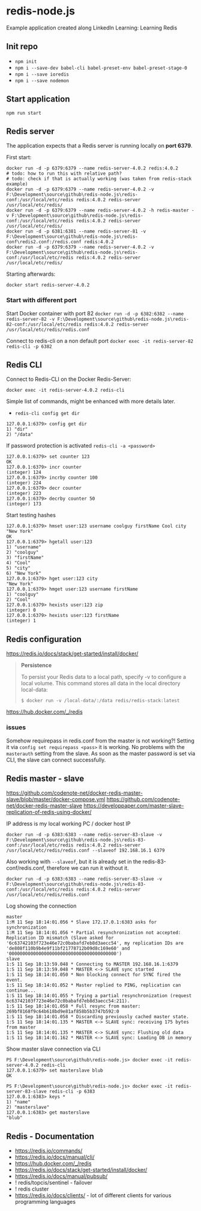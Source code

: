 # redis-node.js

Example application created along LinkedIn Learning: Learning Redis

## Init repo

- `npm init`
- `npm i --save-dev babel-cli babel-preset-env babel-preset-stage-0`
- `npm i --save ioredis`
- `npm i --save nodemon`

## Start application

```npm
npm run start
```

## Redis server

The application expects that a Redis server is running locally on **port 6379**.

First start:

```docker
docker run -d -p 6379:6379 --name redis-server-4.0.2 redis:4.0.2
# todo: how to run this with relative path?
# todo: check if that is actually working (was taken from redis-stack example)
docker run -d -p 6379:6379 --name redis-server-4.0.2 -v F:\Development\source\github\redis-node.js\redis-conf:/usr/local/etc/redis redis:4.0.2 redis-server /usr/local/etc/redis/
docker run -d -p 6379:6379 --name redis-server-4.0.2 -h redis-master -v F:\Development\source\github\redis-node.js\redis-conf:/usr/local/etc/redis redis:4.0.2 redis-server /usr/local/etc/redis/
docker run -d -p 6381:6381 --name redis-server-81 -v F:\Development\source\github\redis-node.js\redis-conf\redis2.conf:/redis.conf redis:4.0.2
docker run -d -p 6379:6379 --name redis-server-4.0.2 -v F:\Development\source\github\redis-node.js\redis-conf:/usr/local/etc/redis redis:4.0.2 redis-server /usr/local/etc/redis/
```

Starting afterwards:

```docker
docker start redis-server-4.0.2
```

### Start with different port

Start Docker container with port 82
`docker run -d -p 6382:6382 --name redis-server-82 -v F:\Development\source\github\redis-node.js\redis-82-conf:/usr/local/etc/redis redis:4.0.2 redis-server /usr/local/etc/redis/redis.conf`

Connect to redis-cli on a non default port
`docker exec -it redis-server-82 redis-cli -p 6382`

## Redis CLI

Connect to Redis-CLI on the Docker Redis-Server:

```docker
docker exec -it redis-server-4.0.2 redis-cli
```

Simple list of commands, might be enhanced with more details later.

- `redis-cli config get dir`

```redis-cli
127.0.0.1:6379> config get dir
1) "dir"
2) "/data"
```

If password protection is activated `redis-cli -a <password>`

```redis-cli
127.0.0.1:6379> set counter 123
OK
127.0.0.1:6379> incr counter
(integer) 124
127.0.0.1:6379> incrby counter 100
(integer) 224
127.0.0.1:6379> decr counter
(integer) 223
127.0.0.1:6379> decrby counter 50
(integer) 173
```

Start testing hashes

```redis-cli
127.0.0.1:6379> hmset user:123 username coolguy firstName Cool city "New York"    
OK
127.0.0.1:6379> hgetall user:123
1) "username"
2) "coolguy"
3) "firstName"
4) "Cool"
5) "city"
6) "New York"
127.0.0.1:6379> hget user:123 city
"New York"
127.0.0.1:6379> hmget user:123 username firstName
1) "coolguy"
2) "Cool"
127.0.0.1:6379> hexists user:123 zip
(integer) 0
127.0.0.1:6379> hexists user:123 firstName
(integer) 1
```

## Redis configuration

<https://redis.io/docs/stack/get-started/install/docker/>

> **Persistence**
>
> To persist your Redis data to a local path, specify -v to configure a local volume. This command stores all data in the local directory local-data:
>
> `$ docker run -v /local-data/:/data redis/redis-stack:latest`

https://hub.docker.com/_/redis

### issues

Somehow requirepass in redis.conf from the master is not working?!
Setting it via `config set requirepass <pass>` it is working.
No problems with the `masterauth` setting from the slave. As soon as the master password is set via CLI, the slave can connect successfully.

## Redis master - slave

https://github.com/codenote-net/docker-redis-master-slave/blob/master/docker-compose.yml
https://github.com/codenote-net/docker-redis-master-slave
https://developpaper.com/master-slave-replication-of-redis-using-docker/

IP address is my local working PC / docker host IP

```docker
docker run -d -p 6383:6383 --name redis-server-83-slave -v F:\Development\source\github\redis-node.js\redis-83-conf:/usr/local/etc/redis redis:4.0.2 redis-server /usr/local/etc/redis/redis.conf --slaveof 192.168.16.1 6379
```

Also working with `--slaveof`, but it is already set in the redis-83-conf/redis.conf, therefore we can run it without it.

```docker
docker run -d -p 6383:6383 --name redis-server-83-slave -v F:\Development\source\github\redis-node.js\redis-83-conf:/usr/local/etc/redis redis:4.0.2 redis-server /usr/local/etc/redis/redis.conf
```

Log showing the connection

```log
master
1:M 11 Sep 18:14:01.056 * Slave 172.17.0.1:6383 asks for synchronization
1:M 11 Sep 18:14:01.056 * Partial resynchronization not accepted: Replication ID mismatch (Slave asked for '6c63742103f723e46e72c0babafd7eb8d3aecc54', my replication IDs are 'de808f110b9b4e9f11bf21778712b09d8c169e60' and '0000000000000000000000000000000000000000')
slave
1:S 11 Sep 18:13:59.048 * Connecting to MASTER 192.168.16.1:6379
1:S 11 Sep 18:13:59.048 * MASTER <-> SLAVE sync started
1:S 11 Sep 18:14:01.050 * Non blocking connect for SYNC fired the event.
1:S 11 Sep 18:14:01.052 * Master replied to PING, replication can continue...
1:S 11 Sep 18:14:01.055 * Trying a partial resynchronization (request 6c63742103f723e46e72c0babafd7eb8d3aecc54:211).
1:S 11 Sep 18:14:01.058 * Full resync from master: 269bf8168f9c64b618bd9e81af858b5b3747b592:0
1:S 11 Sep 18:14:01.058 * Discarding previously cached master state.
1:S 11 Sep 18:14:01.135 * MASTER <-> SLAVE sync: receiving 175 bytes from master
1:S 11 Sep 18:14:01.135 * MASTER <-> SLAVE sync: Flushing old data
1:S 11 Sep 18:14:01.162 * MASTER <-> SLAVE sync: Loading DB in memory
```

Show master slave connection via CLI

```redis-cli
PS F:\Development\source\github\redis-node.js> docker exec -it redis-server-4.0.2 redis-cli
127.0.0.1:6379> set masterslave blub
OK

PS F:\Development\source\github\redis-node.js> docker exec -it redis-server-83-slave redis-cli -p 6383
127.0.0.1:6383> keys *
1) "name"
2) "masterslave"
127.0.0.1:6383> get masterslave
"blub"
```

## Redis - Documentation

- https://redis.io/commands/
- https://redis.io/docs/manual/cli/
- https://hub.docker.com/_/redis
- https://redis.io/docs/stack/get-started/install/docker/
- https://redis.io/docs/manual/pubsub/
- ! redis/topcis/sentinel - failover
- ! redis cluster
- https://redis.io/docs/clients/ - lot of different clients for various programming languages
